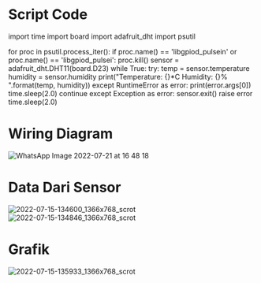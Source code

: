 # Script Code
import time import board import adafruit_dht import psutil

for proc in psutil.process_iter(): if proc.name() == 'libgpiod_pulsein' or proc.name() == 'libgpiod_pulsei': proc.kill() sensor = adafruit_dht.DHT11(board.D23) while True: try: temp = sensor.temperature humidity = sensor.humidity print("Temperature: {}*C Humidity: {}% ".format(temp, humidity)) except RuntimeError as error: print(error.args[0]) time.sleep(2.0) continue except Exception as error: sensor.exit() raise error time.sleep(2.0)

# Wiring Diagram
![WhatsApp Image 2022-07-21 at 16 48 18](https://user-images.githubusercontent.com/107292901/180247647-dd6e3fde-b1ef-45bf-8b94-b86779f623f7.jpeg)

# Data Dari Sensor
![2022-07-15-134600_1366x768_scrot](https://user-images.githubusercontent.com/107292901/180248075-994bfbce-c8d1-48d3-b1a6-6f377523ebec.png)
![2022-07-15-134846_1366x768_scrot](https://user-images.githubusercontent.com/107292901/180248130-b270a110-cd64-40fe-abeb-57c7a400096b.png)

# Grafik
![2022-07-15-135933_1366x768_scrot](https://user-images.githubusercontent.com/107292901/180248614-9e5144b2-243b-45bc-a96b-09267f851461.png)

